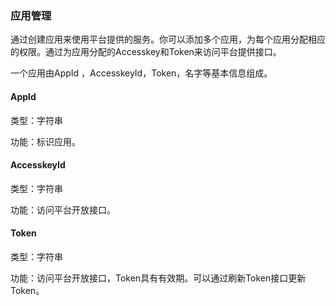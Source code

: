 ### 应用管理

通过创建应用来使用平台提供的服务。你可以添加多个应用，为每个应用分配相应的权限。通过为应用分配的Accesskey和Token来访问平台提供接口。

一个应用由AppId ，AccesskeyId，Token，名字等基本信息组成。

#### AppId

类型：字符串

功能：标识应用。

#### AccesskeyId

类型：字符串

功能：访问平台开放接口。

#### Token

类型：字符串

功能：访问平台开放接口，Token具有有效期。可以通过刷新Token接口更新Token。

